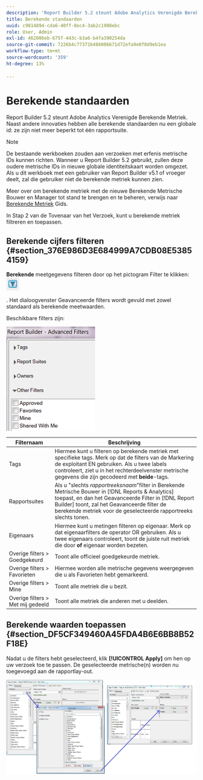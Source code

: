 ```yaml
---
description: 'Report Builder 5.2 steunt Adobe Analytics Verenigde Berekende Metriek. Naast andere innovaties hebben alle berekende standaarden nu een globale id: ze zijn niet meer beperkt tot één rapportsuite.'
title: Berekende standaarden
uuid: c9814894-cda6-40ff-8ec4-3ab2c1908ebc
role: User, Admin
exl-id: 462086eb-675f-443c-b3a6-b4fa390254da
source-git-commit: 7226b4c77371b486006671d72efa9e0f0d9eb1ea
workflow-type: tm+mt
source-wordcount: '359'
ht-degree: 13%

---
```


# Berekende standaarden

Report Builder 5.2 steunt Adobe Analytics Verenigde Berekende Metriek. Naast andere innovaties hebben alle berekende standaarden nu een globale id: ze zijn niet meer beperkt tot één rapportsuite.

>[!NOTE]
>
>De bestaande werkboeken zouden aan verzoeken met erfenis metrische IDs kunnen richten. Wanneer u Report Builder 5.2 gebruikt, zullen deze oudere metrische IDs in nieuwe globale identiteitskaart worden omgezet. Als u dit werkboek met een gebruiker van Report Builder v5.1 of vroeger deelt, zal die gebruiker niet de berekende metriek kunnen zien.

Meer over om berekende metriek met de nieuwe Berekende Metrische Bouwer en Manager tot stand te brengen en te beheren, verwijs naar [Berekende Metriek](https://experienceleague.adobe.com/docs/analytics/components/calculated-metrics/cm-overview.html) Gids.

In Stap 2 van de Tovenaar van het Verzoek, kunt u berekende metriek filtreren en toepassen.

## Berekende cijfers filteren {#section_376E986D3E684999A7CDB08E53854159}

**Berekende** meetgegevens filteren door op het pictogram Filter te klikken:   ![](assets/segment_filter.png)

. Het dialoogvenster Geavanceerde filters wordt gevuld met zowel standaard als berekende meetwaarden.

Beschikbare filters zijn:

![](assets/advanced_filters.png)

| Filternaam | Beschrijving |
|---|---|
| Tags | Hiermee kunt u filteren op berekende metriek met specifieke tags. Merk op dat de filters van de Markering de exploitant EN gebruiken. Als u twee labels controleert, ziet u in het rechterdeelvenster metrische gegevens die zijn gecodeerd met **beide**-tags. |
| Rapportsuites | Als u &quot;slechts *rapportreeksnaam*&quot;filter in Berekende Metrische Bouwer in [!DNL Reports & Analytics] toepast, en dan het Geavanceerde Filter in [!DNL Report Builder] toont, zal het Geavanceerde filter de berekende metriek voor de geselecteerde rapportreeks slechts tonen. |
| Eigenaars | Hiermee kunt u metingen filteren op eigenaar. Merk op dat eigenaarfilters de operator OR gebruiken. Als u twee eigenaars controleert, toont de juiste ruit metriek die door **of** eigenaar worden bezeten. |
| Overige filters > Goedgekeurd | Toont alle officieel goedgekeurde metriek. |
| Overige filters > Favorieten | Hiermee worden alle metrische gegevens weergegeven die u als Favorieten hebt gemarkeerd. |
| Overige filters > Mine | Toont alle metriek die u bezit. |
| Overige filters > Met mij gedeeld | Toont alle metriek die anderen met u deelden. |

## Berekende waarden toepassen {#section_DF5CF349460A45FDA4B6E6BB8B52F18E}

Nadat u de filters hebt geselecteerd, klik **[!UICONTROL Apply]** om hen op uw verzoek toe te passen. De geselecteerde metrische(n) worden nu toegevoegd aan de rapportlay-out.

![](assets/filtering_for_metric.png)
